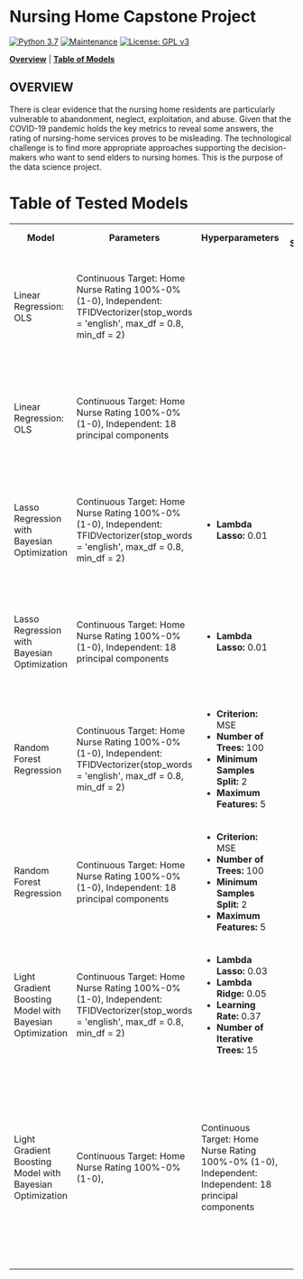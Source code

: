 # Nursing Home Capstone Project

[![Python 3.7](https://img.shields.io/badge/python-3.7-blue.svg)](https://www.python.org/downloads/release/python-380/)
[![Maintenance](https://img.shields.io/badge/Maintained%3F-yes-green.svg)](https://github.com/jonahwinninghoff/Springboard/graphs/commit-activity)
[![License: GPL v3](https://img.shields.io/badge/License-GPLv3-blue.svg)](https://www.gnu.org/licenses/gpl-3.0)

**[Overview](#overview)** | **[Table of Models](#models)**


## OVERVIEW <a id='overview'></a>

There is clear evidence that the nursing home residents are particularly vulnerable to abandonment, neglect, exploitation, and abuse. Given that the COVID-19 pandemic holds the key metrics to reveal some answers, the rating of nursing-home services proves to be misleading. The technological challenge is to find more appropriate approaches supporting the decision-makers who want to send elders to nursing homes. This is the purpose of the data science project.

# Table of Tested Models <a id='models'></a>

<table>
	<tr>
		<th>Model</th>
		<th>Parameters</th>
		<th>Hyperparameters</th>
		<th>Validation Set Metrics</th>
 	</tr>
 	<tr>
  		<td>Linear Regression: OLS</td>
   		<td>Continuous Target: Home Nurse Rating 100%-0% (1-0), Independent: TFIDVectorizer(stop_words = 'english', max_df = 0.8, min_df = 2)</td>
		<td></td>
		<td>
			<ul>
				<li><b>R2: </b>90.91%</li>
				<li><b>Adj R2: </b>90.91%</li>
				<li><b>MAE: </b>0.0687</li>
				<li><b>RMSE: </b>0.1108</li>
			</ul>
		</td>
 	</tr>
	<tr>
		<td>Linear Regression: OLS</td>
		<td>Continuous Target: Home Nurse Rating 100%-0% (1-0), Independent: 18 principal components</td>
		<td></td>
		<td>
			<ul>
				<li><b>R2: </b>69.28%</li>
				<li><b>Adj R2: </b>69.28%</li>
				<li><b>MAE: </b>0.1531</li>
				<li><b>RMSE: </b>0.2036</li>
			</ul>
		</td>
	</tr>
	<tr>
		<td>Lasso Regression with Bayesian Optimization</td>
		<td>Continuous Target: Home Nurse Rating 100%-0% (1-0), Independent: TFIDVectorizer(stop_words = 'english', max_df = 0.8, min_df = 2)
		</td>
		<td>
			<ul>
				<li><b>Lambda Lasso: </b>0.01</li>
			</ul>
		</td>
		<td>
			<ul>
				<li><b>R2: </b>74.64%</li>
				<li><b>Adj R2: </b>74.63%</li>
				<li><b>MAE: </b>0.1552</li>
				<li><b>RMSE: </b>0.1849</li>
			</ul>
		</td>
	</tr>
	<tr>
		<td>Lasso Regression with Bayesian Optimization</td>
		<td>Continuous Target: Home Nurse Rating 100%-0% (1-0), Independent: 18 principal components
		</td>
		<td>
			<ul>
				<li><b>Lambda Lasso: </b>0.01</li>
			</ul>
		</td>
		<td>
			<ul>
				<li><b>R2: </b>79.26%</li>
				<li><b>Adj R2: </b>79.25%</li>
				<li><b>MAE: </b>0.1329</li>
				<li><b>RMSE: </b>0.1673</li>
			</ul>
		</td>
	</tr>
	<tr>
		<td>Random Forest Regression</td>
		<td>Continuous Target: Home Nurse Rating 100%-0% (1-0), Independent: TFIDVectorizer(stop_words = 'english', max_df = 0.8, min_df = 2)</td>
		<td>
			<ul>
				<li><b>Criterion: </b>MSE</li>
				<li><b>Number of Trees: </b>100</li>
				<li><b>Minimum Samples Split: </b>2</li>
				<li><b>Maximum Features: </b>5</li>
			</ul>
		</td>
		<td>
			<ul>
				<li><b>R2: </b>90.91%</li>
				<li><b>Adj R2: </b>90.91%</li>
				<li><b>MAE: </b>0.0687</li>
				<li><b>RMSE: </b>0.1108</li>
			</ul>
		</td>
	</tr>
	<tr>
		<td>Random Forest Regression</td>
		<td>Continuous Target: Home Nurse Rating 100%-0% (1-0), Independent: 18 principal components</td>
		<td>
			<ul>
				<li><b>Criterion: </b>MSE</li>
				<li><b>Number of Trees: </b>100</li>
				<li><b>Minimum Samples Split: </b>2</li>
				<li><b>Maximum Features: </b>5</li>
			</ul>
		</td>
		<td>
			<ul>
				<li><b>R2: </b>90.91%</li>
				<li><b>Adj R2: </b>90.91%</li>
				<li><b>MAE: </b>0.0687</li>
				<li><b>RMSE: </b>0.1108</li>
			</ul>
		</td>
	</tr>
	<tr>
		<td>Light Gradient Boosting Model with Bayesian Optimization</td>
		<td>Continuous Target: Home Nurse Rating 100%-0% (1-0), Independent: TFIDVectorizer(stop_words = 'english', max_df = 0.8, min_df = 2)</td>
		<td>
			<ul>
				<li><b>Lambda Lasso: </b>0.03</li>
				<li><b>Lambda Ridge: </b>0.05</li>
				<li><b>Learning Rate: </b>0.37</li>
				<li><b>Number of Iterative Trees: </b>15</li>
			</ul>
		</td>
		<td>
			<ul>
				<li><b>R2: </b>90.91%</li>
				<li><b>Adj R2: </b>90.91%</li>
				<li><b>MAE: </b>0.0687</li>
				<li><b>RMSE: </b>0.1108</li>
			</ul>
		</td>
	</tr>
	<tr>
		<td>Light Gradient Boosting Model with Bayesian Optimization</td>
		<td>Continuous Target: Home Nurse Rating 100%-0% (1-0), 		<td>Continuous Target: Home Nurse Rating 100%-0% (1-0), Independent: Independent: 18 principal components</td>
</td>
		<td>
			<ul>
				<li><b>Lambda Lasso: </b>0.15</li>
				<li><b>Lambda Ridge: </b>0.34</li>
				<li><b>Learning Rate: </b>0.18</li>
				<li><b>Max Depth: </b>5</li>
				<li><b>Number of Iterative Trees: </b>39</li>
			</ul>
		</td>
		<td>
			<ul>
				<li><b>R2: </b>90.91%</li>
				<li><b>Adj R2: </b>90.91%</li>
				<li><b>MAE: </b>0.0687</li>
				<li><b>RMSE: </b>0.1108</li>
			</ul>
		</td>
	</tr>
</table>



